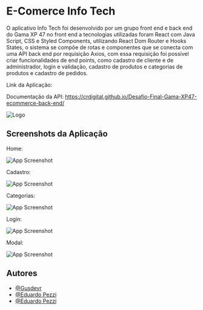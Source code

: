 
# E-Comerce Info Tech

O aplicativo Info Tech foi desenvolvido por um grupo front end e back end do Gama XP 47 no front end a tecnologias utilizadas foram React com Java Script, CSS e Styled Components, utilizando React Dom Router e Hooks States, o sistema se compõe de rotas e componentes que se conecta com uma API back end por requisição Axios, com essa requisição foi possível criar funcionalidades de end points, como cadastro de cliente e de administrador, login e validação, cadastro de produtos e categorias de produtos e cadastro de pedidos.

Link da Aplicação: 

Documentação da API: https://crdigital.github.io/Desafio-Final-Gama-XP47-ecommerce-back-end/



![Logo](https://i.imgur.com/zpAGlX9.png)


## Screenshots da Aplicação


Home:

![App Screenshot](https://i.imgur.com/ulWQStd.png)

Cadastro:

![App Screenshot](https://i.imgur.com/OHbhnqM.png)

Categorias:

![App Screenshot](https://i.imgur.com/agokn2f.png)

Login:

![App Screenshot](https://i.imgur.com/aJXkwOM.png)

Modal:

![App Screenshot](https://i.imgur.com/OXFsWPH.png)






## Autores

- [@Gusdevr](https://github.com/Gusdevr)
- [@Eduardo Pezzi](https://github.com/EduardoPezzi01)
- [@Eduardo Pezzi](https://github.com/RenaMatos)


